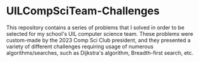# UILCompSciTeam-Challenges
This repository contains a series of problems that I solved in order to be selected for my school's UIL computer science team. These problems were custom-made by the 2023 Comp Sci Club president, and they presented a variety of different challenges requiring usage of numerous algorithms/searches, such as Dijkstra's algorithm, Breadth-first search, etc.

